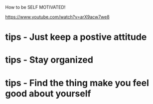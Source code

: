 How to be SELF MOTIVATED! 

https://www.youtube.com/watch?v=arX9acw7we8

# tips - Just keep a postive attitude 

# tips - Stay organized 

# tips - Find the thing make you feel good about yourself 

